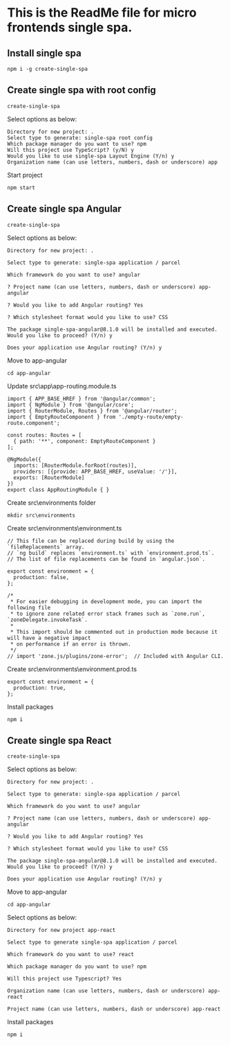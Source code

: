 # This is the ReadMe file for micro frontends single spa.

## Install single spa

```
npm i -g create-single-spa
```

## Create single spa with root config

```
create-single-spa
```

Select options as below:

```
Directory for new project: .
Select type to generate: single-spa root config
Which package manager do you want to use? npm
Will this project use TypeScript? (y/N) y
Would you like to use single-spa Layout Engine (Y/n) y
Organization name (can use letters, numbers, dash or underscore) app
```

Start project

```
npm start
```

## Create single spa Angular

```
create-single-spa
```

Select options as below:

```
Directory for new project: .

Select type to generate: single-spa application / parcel

Which framework do you want to use? angular

? Project name (can use letters, numbers, dash or underscore) app-angular

? Would you like to add Angular routing? Yes

? Which stylesheet format would you like to use? CSS

The package single-spa-angular@8.1.0 will be installed and executed.
Would you like to proceed? (Y/n) y

Does your application use Angular routing? (Y/n) y
```

Move to app-angular

```
cd app-angular
```

Update src\app\app-routing.module.ts

```
import { APP_BASE_HREF } from '@angular/common';
import { NgModule } from '@angular/core';
import { RouterModule, Routes } from '@angular/router';
import { EmptyRouteComponent } from './empty-route/empty-route.component';

const routes: Routes = [
  { path: '**', component: EmptyRouteComponent }
];

@NgModule({
  imports: [RouterModule.forRoot(routes)],
  providers: [{provide: APP_BASE_HREF, useValue: '/'}],
  exports: [RouterModule]
})
export class AppRoutingModule { }
```

Create src\environments folder

```
mkdir src\environments
```

Create src\environments\environment.ts

```
// This file can be replaced during build by using the `fileReplacements` array.
// `ng build` replaces `environment.ts` with `environment.prod.ts`.
// The list of file replacements can be found in `angular.json`.

export const environment = {
  production: false,
};

/*
 * For easier debugging in development mode, you can import the following file
 * to ignore zone related error stack frames such as `zone.run`, `zoneDelegate.invokeTask`.
 *
 * This import should be commented out in production mode because it will have a negative impact
 * on performance if an error is thrown.
 */
// import 'zone.js/plugins/zone-error';  // Included with Angular CLI.

```

Create src\environments\environment.prod.ts

```
export const environment = {
  production: true,
};

```

Install packages

```
npm i
```

## Create single spa React

```
create-single-spa
```

Select options as below:

```
Directory for new project: .

Select type to generate: single-spa application / parcel

Which framework do you want to use? angular

? Project name (can use letters, numbers, dash or underscore) app-angular

? Would you like to add Angular routing? Yes

? Which stylesheet format would you like to use? CSS

The package single-spa-angular@8.1.0 will be installed and executed.
Would you like to proceed? (Y/n) y

Does your application use Angular routing? (Y/n) y
```

Move to app-angular

```
cd app-angular
```

Select options as below:

```
Directory for new project app-react

Select type to generate single-spa application / parcel

Which framework do you want to use? react

Which package manager do you want to use? npm

Will this project use Typescript? Yes

Organization name (can use letters, numbers, dash or underscore) app-react

Project name (can use letters, numbers, dash or underscore) app-react
```

Install packages

```
npm i
```